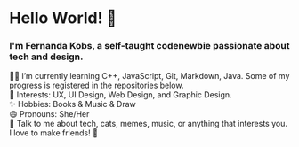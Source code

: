 # Hello World! :wave:

### I'm Fernanda Kobs, a self-taught codenewbie passionate about tech and design.

:woman_technologist: I’m currently learning C++, JavaScript, Git, Markdown, Java. Some of my progress is registered in the repositories below.\
:eyes: Interests: UX, UI Design, Web Design, and Graphic Design.\
:sparkles: Hobbies: Books & Music & Draw\
😄 Pronouns: She/Her\
💬 Talk to me about tech, cats, memes, music, or anything that interests you.  I love to make friends! :hugs:
